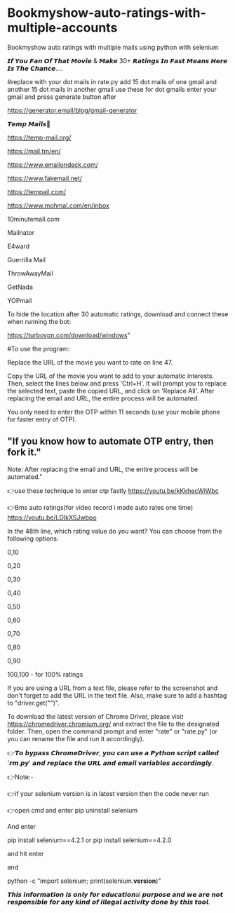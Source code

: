 # Bookmyshow-auto-ratings-with-multiple-accounts
Bookmyshow auto ratings with multiple mails using python with selenium


𝙄𝙛 𝙔𝙤𝙪 𝙁𝙖𝙣 𝙊𝙛 𝙏𝙝𝙖𝙩 𝙈𝙤𝙫𝙞𝙚 & 𝙈𝙖𝙠𝙚 30+ 𝙍𝙖𝙩𝙞𝙣𝙜𝙨 𝙄𝙣 𝙁𝙖𝙨𝙩 𝙈𝙚𝙖𝙣𝙨 𝙃𝙚𝙧𝙚 𝙄𝙨 𝙏𝙝𝙚 𝘾𝙝𝙖𝙣𝙘𝙚....

#replace with your dot mails in rate.py add 15 dot mails of one gmail and another 15 dot mails in another gmail use 
these for dot gmails enter your gmail and press generate button after

https://generator.email/blog/gmail-generator 

𝙏𝙚𝙢𝙥 𝙈𝙖𝙞𝙡𝙨📧

https://temp-mail.org/

https://mail.tm/en/

https://www.emailondeck.com/

https://www.fakemail.net/

https://tempail.com/

https://www.mohmal.com/en/inbox

10minutemail.com

Mailnator

E4ward

Guerrilla Mail

ThrowAwayMail

GetNada

YOPmail

To hide the location after 30 automatic ratings, download and connect these when running the bot:

https://turbovpn.com/download/windows"

#To use the program:

Replace the URL of the movie you want to rate on line 47.

Copy the URL of the movie you want to add to your automatic interests. Then, select the lines below and press 'Ctrl+H'. It will prompt you to replace the selected text, paste the copied URL, and click on 'Replace All'. After replacing the email and URL, the entire process will be automated.

You only need to enter the OTP within 11 seconds (use your mobile phone for faster entry of OTP).

## "If you know how to automate OTP entry, then fork it."

Note: After replacing the email and URL, the entire process will be automated."

👉use these technique to enter otp fastly
https://youtu.be/kKkhecWiWbc

👉Bms auto ratings(for video record i made auto rates one time)
https://youtu.be/LDIkXSJwbpo

In the 48th line, which rating value do you want? You can choose from the following options:

0,10

0,20

0,30

0,40

0,50

0,60

0,70

0,80

0,90

100,100 - for 100% ratings

If you are using a URL from a text file, please refer to the screenshot and don't forget to add the URL in the text file. Also, make sure to add a hashtag to "driver.get("")".

To download the latest version of Chrome Driver, please visit https://chromedriver.chromium.org/ and extract the file to the designated folder. Then, open the command prompt and enter "rate" or "rate.py" (or you can rename the file and run it accordingly).

👉𝙏𝙤 𝙗𝙮𝙥𝙖𝙨𝙨 𝘾𝙝𝙧𝙤𝙢𝙚𝘿𝙧𝙞𝙫𝙚𝙧, 𝙮𝙤𝙪 𝙘𝙖𝙣 𝙪𝙨𝙚 𝙖 𝙋𝙮𝙩𝙝𝙤𝙣 𝙨𝙘𝙧𝙞𝙥𝙩 𝙘𝙖𝙡𝙡𝙚𝙙 '𝙧𝙢.𝙥𝙮' 𝙖𝙣𝙙 𝙧𝙚𝙥𝙡𝙖𝙘𝙚 𝙩𝙝𝙚 𝙐𝙍𝙇 𝙖𝙣𝙙 𝙚𝙢𝙖𝙞𝙡 𝙫𝙖𝙧𝙞𝙖𝙗𝙡𝙚𝙨 𝙖𝙘𝙘𝙤𝙧𝙙𝙞𝙣𝙜𝙡𝙮.

👉Note:-

👉if your selenium version is in latest version then 
the code never run 

👉open cmd and enter pip uninstall selenium

And enter 

pip install selenium==4.2.1
or
pip install selenium==4.2.0

and hit enter 

and 

python -c "import selenium; print(selenium.__version__)"
<to check the current version of selenium>

𝙏𝙝𝙞𝙨 𝙞𝙣𝙛𝙤𝙧𝙢𝙖𝙩𝙞𝙤𝙣 𝙞𝙨 𝙤𝙣𝙡𝙮 𝙛𝙤𝙧 𝙚𝙙𝙪𝙘𝙖𝙩𝙞𝙤𝙣al 𝙥𝙪𝙧𝙥𝙤𝙨𝙚 𝙖𝙣𝙙 𝙬𝙚 𝙖𝙧𝙚 𝙣𝙤𝙩 𝙧𝙚𝙨𝙥𝙤𝙣𝙨𝙞𝙗𝙡𝙚 𝙛𝙤𝙧 𝙖𝙣𝙮 𝙠𝙞𝙣𝙙 𝙤𝙛 𝙞𝙡𝙡𝙚𝙜𝙖𝙡 𝙖𝙘𝙩𝙞𝙫𝙞𝙩𝙮 𝙙𝙤𝙣𝙚 𝙗𝙮 𝙩𝙝𝙞𝙨 𝙩𝙤𝙤𝙡.

